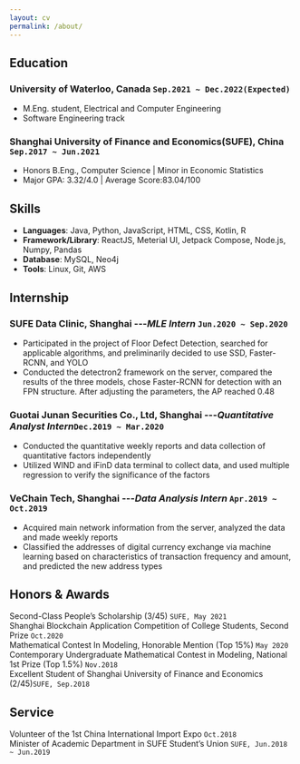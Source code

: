 ```yaml
---
layout: cv
permalink: /about/
---
```

## Education
### **University of Waterloo**, Canada `Sep.2021 ~ Dec.2022(Expected)`   
 - M.Eng. student, Electrical and Computer Engineering   
 - Software Engineering track

### **Shanghai University of Finance and Economics**(SUFE), China `Sep.2017 ~ Jun.2021`
 - Honors B.Eng., Computer Science  \| Minor in Economic Statistics 
 - Major GPA: 3.32/4.0   \| Average Score:83.04/100

## Skills
 - **Languages**: Java, Python, JavaScript, HTML, CSS, Kotlin, R   
 - **Framework/Library**: ReactJS, Meterial UI, Jetpack Compose, Node.js, Numpy, Pandas     
 - **Database**: MySQL, Neo4j     
 - **Tools**: Linux, Git, AWS

## Internship
### **SUFE Data Clinic**, Shanghai ---*MLE Intern* `Jun.2020 ~ Sep.2020`
 - Participated in the project of Floor Defect Detection, searched for applicable algorithms, and preliminarily decided to use SSD, Faster-RCNN, and YOLO
 - Conducted the detectron2 framework on the server, compared the results of the three models, chose Faster-RCNN for detection with an FPN structure. After adjusting the parameters, the AP reached 0.48  

### **Guotai Junan Securities Co., Ltd**, Shanghai ---*Quantitative Analyst Intern*`Dec.2019 ~ Mar.2020`
 - Conducted the quantitative weekly reports and data collection of quantitative factors independently
 - Utilized WIND and iFinD data terminal to collect data, and used multiple regression to verify the significance of the factors

### **VeChain Tech**, Shanghai ---*Data Analysis Intern* `Apr.2019 ~ Oct.2019`
 -  Acquired main network information from the server, analyzed the data and made weekly reports
 -  Classified the addresses of digital currency exchange via machine learning based on characteristics of transaction frequency and amount, and predicted the new address types

## Honors & Awards
Second-Class People’s Scholarship (3/45) `SUFE, May 2021`    
Shanghai Blockchain Application Competition of College Students, Second Prize `Oct.2020`   
Mathematical Contest In Modeling, Honorable Mention (Top 15%) `May 2020`  
Contemporary Undergraduate Mathematical Contest in Modeling, National 1st Prize (Top 1.5%)  `Nov.2018`     
Excellent Student of Shanghai University of Finance and Economics (2/45)`SUFE, Sep.2018`

## Service
Volunteer of the 1st China International Import Expo `Oct.2018`    
Minister of Academic Department in SUFE Student’s Union `SUFE, Jun.2018 ~ Jun.2019`  


